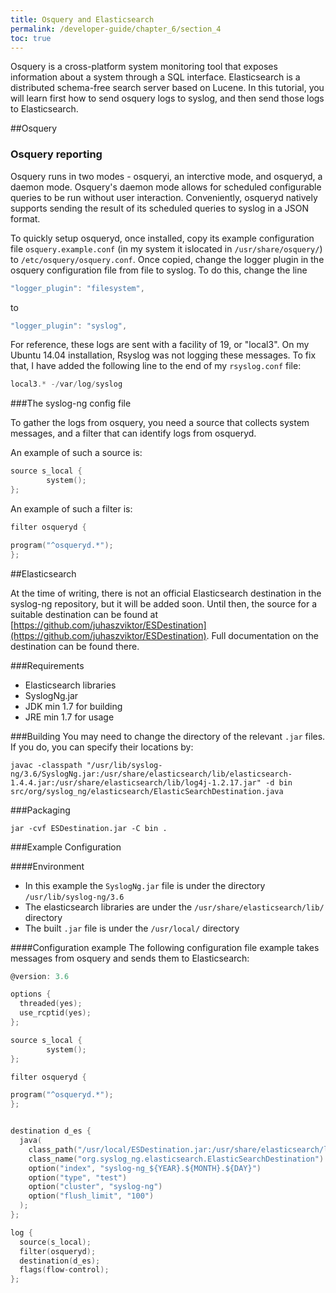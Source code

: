 ```yaml
---
title: Osquery and Elasticsearch
permalink: /developer-guide/chapter_6/section_4
toc: true
---
```


Osquery is a cross-platform system monitoring tool that exposes information about a system through a SQL interface. Elasticsearch is a distributed schema-free search server based on Lucene. In this tutorial, you will learn first how to send osquery logs to syslog, and then send those logs to Elasticsearch.

##Osquery

### Osquery reporting
Osquery runs in two modes - osqueryi, an interctive mode, and osqueryd, a daemon mode. Osquery's daemon mode allows for scheduled configurable queries to be run without user interaction. Conveniently, osqueryd natively supports sending the result of its scheduled queries to syslog in a JSON format. 

To quickly setup osqueryd, once installed, copy its example configuration file `osquery.example.conf` (in my system it islocated in `/usr/share/osquery/`) to `/etc/osquery/osquery.conf`. Once copied, change the logger plugin in the osquery configuration file from file to syslog. To do this, change the line 

```c
"logger_plugin": "filesystem", 
```
to
```c
"logger_plugin": "syslog", 
```

For reference, these logs are sent with a facility of 19, or "local3". On my Ubuntu 14.04 installation, Rsyslog was not logging these messages. To fix that, I have added the following line to the end of my `rsyslog.conf` file:
```c
local3.* -/var/log/syslog
```




###The syslog-ng config file

To gather the logs from osquery, you need a source that collects system messages, and a filter that can identify logs from osqueryd.

An example of such a source is:

```c
source s_local {
        system();
};

```
An example of such a filter is:
```c
filter osqueryd {

program("^osqueryd.*");
};
```


##Elasticsearch


At the time of writing, there is not an official Elasticsearch destination in the syslog-ng repository, but it will be added soon. Until then, the source for a suitable destination can be found at [https://github.com/juhaszviktor/ESDestination](https://github.com/juhaszviktor/ESDestination). Full documentation on the destination can be found there.

###Requirements
 * Elasticsearch libraries
 * SyslogNg.jar
 * JDK min 1.7 for building
 * JRE min 1.7 for usage

###Building
You may need to change the directory of the relevant `.jar` files. If you do, you can specify their locations by:
```
javac -classpath "/usr/lib/syslog-ng/3.6/SyslogNg.jar:/usr/share/elasticsearch/lib/elasticsearch-1.4.4.jar:/usr/share/elasticsearch/lib/log4j-1.2.17.jar" -d bin src/org/syslog_ng/elasticsearch/ElasticSearchDestination.java
```
###Packaging
```
jar -cvf ESDestination.jar -C bin .
```

###Example Configuration

####Environment
* In this example the `SyslogNg.jar` file is under the directory `/usr/lib/syslog-ng/3.6`
* The elasticsearch libraries are under the `/usr/share/elasticsearch/lib/` directory
* The built `.jar` file is under the `/usr/local/` directory

####Configuration example
The following configuration file example takes messages from osquery and sends them to Elasticsearch:

```c
@version: 3.6

options {
  threaded(yes);
  use_rcptid(yes);
};

source s_local {
        system();
};

filter osqueryd {

program("^osqueryd.*");
};


destination d_es {
  java(
    class_path("/usr/local/ESDestination.jar:/usr/share/elasticsearch/lib/*.jar")
    class_name("org.syslog_ng.elasticsearch.ElasticSearchDestination")
    option("index", "syslog-ng_${YEAR}.${MONTH}.${DAY}")
    option("type", "test")
    option("cluster", "syslog-ng")
    option("flush_limit", "100")
  );
};

log {
  source(s_local);
  filter(osqueryd);
  destination(d_es);
  flags(flow-control);
};
```
